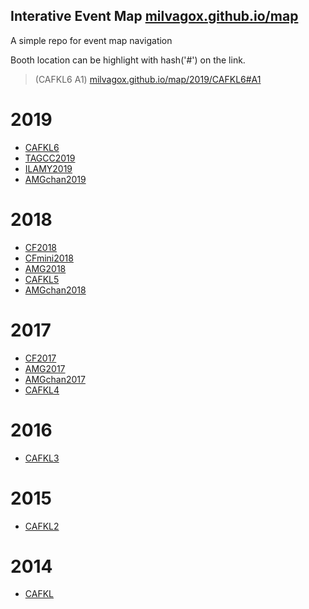 Interative Event Map [milvagox.github.io/map](http://milvagox.github.io/map)
----
A simple repo for event map navigation 

Booth location can be highlight with hash('#') on the link.
> (CAFKL6 A1) [milvagox.github.io/map/2019/CAFKL6#A1](http://milvagox.github.io/map/2019/CAFKL6#A1)

# 2019
- [CAFKL6](http://milvagox.github.io/map/2019/CAFKL6)
- [TAGCC2019](http://milvagox.github.io/map/2019/TAGCC2019)
- [ILAMY2019](http://milvagox.github.io/map/2019/ILAMY2019)
- [AMGchan2019](http://milvagox.github.io/map/2019/AMGchan2019) 

# 2018
- [CF2018](http://milvagox.github.io/map/2018/CF2018) 
- [CFmini2018](http://milvagox.github.io/map/2018/CFmini2018) 
- [AMG2018](http://milvagox.github.io/map/2018/AMG2018)
- [CAFKL5](http://milvagox.github.io/map/2018/CAFKL5) 
- [AMGchan2018](http://milvagox.github.io/map/2018/AMGchan2018)

# 2017
- [CF2017](http://milvagox.github.io/map/2017/CF2017)
- [AMG2017](http://milvagox.github.io/map/2017/AMG2017)
- [AMGchan2017](http://milvagox.github.io/map/2017/AMGchan2017)
- [CAFKL4](http://milvagox.github.io/map/2017/CAFKL4)

# 2016
- [CAFKL3](http://milvagox.github.io/map/2016/CAFKL3)

# 2015
- [CAFKL2](http://milvagox.github.io/map/2015/CAFKL2)

# 2014
- [CAFKL](http://milvagox.github.io/map/2014/CAFKL1)